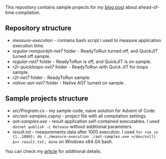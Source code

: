 This repository contains sample projects for my [blog post](https://flerka.github.io/personal-blog/2022-06-21-ahead-of-time-compilation/) about ahead-of-time compilation. 

## Repository structure
- *measure-execution* - contains bash script I used to measure application execution time.
- *regular-nonquickjit-net7* folder - ReadyToRun turned off, and QuickJIT turned off sample.
- *regular-net7* folder - ReadyToRun is off, and QuickJIT is on sample.
- *r2r-quickloops-net7* folder - ReadyToRun with Quick JIT for loops sample.
- *r2r-net7* folder - ReadyToRun sample.
- *native-aot-net7* folder - Native AOT turned on sample.

## Sample projects structure
- *src/Program.cs* - my sample code, naive solution for Advent of Code.
- *src/aot-samples.csproj* - project file with all compilation settings.
- *aot-samples.exe* - result application self-contained executables. I used `dotnet publish -c Release` without additional parameters.
- *result.txt* - measurements data after 1000 execution. I used `for run in {1..1000}; do (./measure-execution ./aot-samples.exe >/dev/null) &>> result.txt; done` on Windows x64 Git bash.

You can check my [article](https://flerka.github.io/personal-blog/2022-06-21-ahead-of-time-compilation/) for additional details.